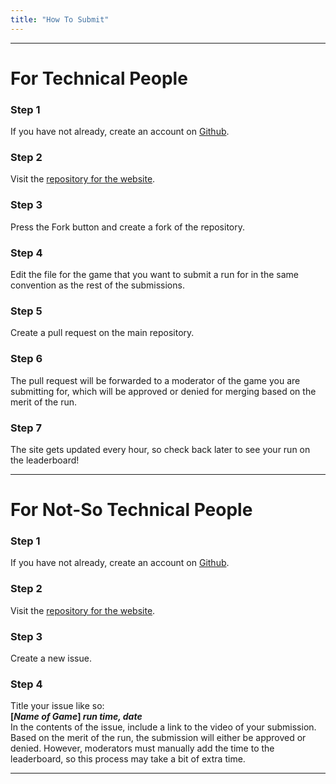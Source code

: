 ```yaml
---
title: "How To Submit"
---
```


---
# For Technical People

### Step 1
If you have not already, create an account on [Github](https://github.com).

### Step 2
Visit the [repository for the website](https://github.com/swindlesmccoop/speedrun).

### Step 3
Press the Fork button and create a fork of the repository.

### Step 4
Edit the file for the game that you want to submit a run for in the same convention as the rest of the submissions.

### Step 5
Create a pull request on the main repository.

### Step 6
The pull request will be forwarded to a moderator of the game you are submitting for, which will be approved or denied for merging based on the merit of the run.

### Step 7
The site gets updated every hour, so check back later to see your run on the leaderboard!

---

# For Not-So Technical People

### Step 1
If you have not already, create an account on [Github](https://github.com).

### Step 2
Visit the [repository for the website](https://github.com/swindlesmccoop/speedrun/issues).

### Step 3
Create a new issue.

### Step 4
Title your issue like so:\
**\[*Name of Game*\] *run time, date***\
In the contents of the issue, include a link to the video of your submission. Based on the merit of the run, the submission will either be approved or denied. However, moderators must manually add the time to the leaderboard, so this process may take a bit of extra time.

---
